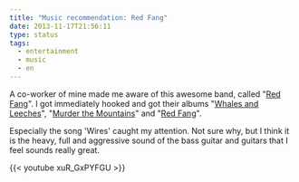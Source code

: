 ```yaml
---
title: "Music recommendation: Red Fang"
date: 2013-11-17T21:56:11
type: status
tags:
  - entertainment
  - music
  - en
---
```


A co-worker of mine made me aware of this awesome band, called "[Red Fang](http://www.last.fm/music/Red+Fang)". I got immediately hooked and got their albums "[Whales and Leeches](http://redfang.bandcamp.com/album/whales-and-leeches-deluxe-version)", "[Murder the Mountains](http://redfang.bandcamp.com/album/murder-the-mountains-deluxe-edition)" and "[Red Fang](http://redfang.bandcamp.com/album/red-fang)".

Especially the song 'Wires' caught my attention. Not sure why, but I think it is the heavy, full and aggressive sound of the bass guitar and guitars that I feel sounds really great.

{{< youtube xuR_GxPYFGU >}}
